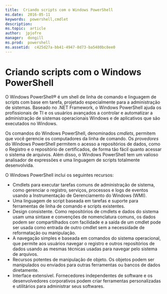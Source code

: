 ```yaml
---
title:  Criando scripts com o Windows PowerShell
ms.date:  2016-05-11
keywords:  powershell,cmdlet
description:  
ms.topic:  article
author:  jpjofre
manager:  dongill
ms.prod:  powershell
ms.assetid:  c425d27a-bb41-4947-8d73-ba5480bc8ee0
---
```


# Criando scripts com o Windows PowerShell

O Windows PowerShell® é um shell de linha de comando e linguagem de scripts com base em tarefa, projetado especialmente para a administração de sistemas. Baseado no .NET Framework, o Windows PowerShell ajuda os profissionais de TI e os usuários avançados a controlar e automatizar a administração de sistemas operacionais Windows e de aplicativos que são executados no Windows.

Os comandos do Windows PowerShell, denominados *cmdlets*, permitem que você gerencie os computadores da linha de comando. Os *provedores* do Windows PowerShell permitem o acesso a repositórios de dados, como o Registro e o repositório de certificados, de forma tão fácil quanto acessar o sistema de arquivos. Além disso, o Windows PowerShell tem um valioso analisador de expressões e uma linguagem de scripts totalmente desenvolvida.

O Windows PowerShell inclui os seguintes recursos:

-   Cmdlets para executar tarefas comuns de administração de sistema, como gerenciar o registro, serviços, processos e logs de eventos usando a Instrumentação de Gerenciamento do Windows (WMI).
-   Uma linguagem de script baseada em tarefas e suporte para ferramentas de linha de comando e scripts existentes.
-   Design consistente. Como repositórios de cmdlets e dados do sistema usam uma sintaxe e convenções de nomenclatura comuns, os dados podem ser compartilhados com facilidade e a saída de um cmdlet pode ser usada como entrada de outro cmdlet sem a necessidade de reformatação ou manipulação.
-   A navegação simples e baseada em comandos do sistema operacional, que permite aos usuários navegar o registro e outros repositórios de dados usando as mesmas técnicas usadas para navegar pelo sistema de arquivos.
-   Recursos potentes de manipulação de objeto. Os objetos podem ser manipulados ou enviados para outras ferramentas ou bancos de dados diretamente.
-   Interface extensível. Fornecedores independentes de software e os desenvolvedores corporativos podem criar ferramentas personalizadas e utilitários para administrar seus softwares.



<!--HONumber=May16_HO4-->


